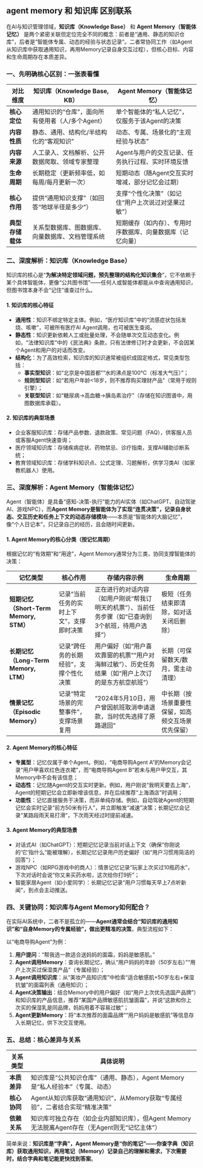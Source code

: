 

## agent memory 和 知识库 区别联系


在AI与知识管理领域，**知识库（Knowledge Base）** 和 **Agent Memory（智能体记忆）** 是两个紧密关联但定位完全不同的概念：前者是“通用、静态的知识仓库”，后者是“智能体专属、动态的经验与状态记录”。二者常协同工作（如Agent从知识库中获取通用知识，再用Memory记录自身交互过程），但核心目标、内容和生命周期存在本质差异。


### 一、先明确核心区别：一张表看懂
| 对比维度         | 知识库（Knowledge Base, KB）                          | Agent Memory（智能体记忆）                          |
|------------------|-------------------------------------------------------|-----------------------------------------------------|
| **核心定位**     | 通用知识的“仓库”，面向所有使用者（人/多个Agent）       | 单个智能体的“私人记忆”，仅服务于该Agent的决策       |
| **内容性质**     | 静态、通用、结构化/半结构化的“客观知识”                | 动态、专属、场景化的“主观经验与状态”                |
| **内容来源**     | 人工录入、文档解析、公开数据爬取、领域专家整理         | Agent与用户的交互记录、任务执行过程、实时环境反馈   |
| **生命周期**     | 长期稳定（更新频率低，如每周/每月更新一次）            | 短期动态（随Agent交互实时增减，部分记忆会过期）     |
| **核心作用**     | 提供“通用知识支撑”（如回答“地球半径是多少”）           | 支撑“个性化决策”（如记住“用户上次说过对坚果过敏”）  |
| **典型存储载体** | 关系型数据库、图数据库、向量数据库、文档管理系统       | 短期缓存（如内存）、专用时序数据库、向量数据库（记忆向量） |


### 二、深度解析：知识库（Knowledge Base）
知识库的核心是“**为解决特定领域问题，预先整理的结构化知识集合**”，它不依赖于某个具体智能体，更像“公共图书馆”——任何人或智能体都能从中查询通用知识，但图书馆本身不会“记住”谁查过什么。

#### 1. 知识库的核心特征
- **通用性**：知识不绑定特定主体。例如，“医疗知识库”中的“流感症状包括发烧、咳嗽”，可被所有医疗AI Agent调用，也可被医生查阅。
- **静态性**：知识更新依赖人工或批量处理，不会随单次交互动态变化。例如，“法律知识库”中的《民法典》条款，只有法律修订时才会更新，不会因某个Agent和用户的对话而改变。
- **结构化**：为了高效检索，知识库的知识通常被组织成固定格式，常见类型包括：
  - **事实型知识**：如“北京是中国首都”“水的沸点是100℃（标准大气压）”；
  - **规则型知识**：如“若用户年龄<18岁，则不推荐购买理财产品”（常用于规则引擎）；
  - **关联型知识**：如“糖尿病→高血糖→胰岛素治疗”（存储在知识图谱中，用图数据库承载）。

#### 2. 知识库的典型场景
- 企业客服知识库：存储产品参数、退款政策、常见问题（FAQ），供客服人员或客服Agent快速查询；
- 医疗领域知识库：存储疾病症状、药物禁忌、诊疗指南，支撑AI辅助诊断系统；
- 教育领域知识库：存储学科知识点、公式定理、习题解析，供学习类AI（如家教机器人）使用。


### 三、深度解析：Agent Memory（智能体记忆）
Agent（智能体）是具备“感知-决策-执行”能力的AI实体（如ChatGPT、自动驾驶AI、游戏NPC），而**Agent Memory是智能体为了实现“连贯决策”，记录自身状态、交互历史和任务上下文的动态存储模块**——本质是“智能体的大脑记忆”，像“个人日记本”，只记录自己的经历，且会随时间更新。

#### 1. Agent Memory的核心分类（按记忆周期）
根据记忆的“有效期”和“用途”，Agent Memory通常分为三类，协同支撑智能体的决策：

| 记忆类型         | 核心作用                          | 存储内容示例                          | 生命周期                |
|------------------|-----------------------------------|---------------------------------------|-------------------------|
| **短期记忆（Short-Term Memory, STM）** | 记录“当前任务的实时上下文”，支撑即时决策 | 正在进行的对话内容（如用户刚说“帮我订明天的机票”）、当前任务步骤（如“已查询到3个航班，待用户选择”） | 极短（任务结束即清除，如对话关闭后删除） |
| **长期记忆（Long-Term Memory, LTM）** | 记录“跨任务的长期经验”，支撑个性化决策 | 用户偏好（如“用户喜欢靠窗的机票”“用户对海鲜过敏”）、历史任务结果（如“用户上次订的是东方航空航班”） | 长期（可保留数天/数月，需主动清理） |
| **情景记忆（Episodic Memory）** | 记录“特定场景的完整事件”，支撑场景复用 | “2024年5月10日，用户曾因航班取消申请退款，当时优先选择了原路退回” | 中长期（按场景重要性保留，如高频交互场景优先保留） |

#### 2. Agent Memory的核心特征
- **专属型**：记忆仅属于单个Agent。例如，“电商导购Agent A”的Memory会记录“用户甲喜欢红色连衣裙”，而“电商导购Agent B”若未与用户甲交互，其Memory中不会有该信息；
- **动态性**：记忆随Agent的交互实时更新。例如，用户刚说“我明天要去上海”，Agent的短期记忆会立即新增该信息，并在后续推荐“上海酒店”时调用；
- **功能性**：记忆直接服务于决策，而非单纯存储。例如，自动驾驶Agent的短期记忆会实时记录“前方50米有行人”，并立即触发“减速”决策；长期记忆会记录“某路段雨天易打滑”，下次雨天经过时提前减速。

#### 3. Agent Memory的典型场景
- 对话式AI（如ChatGPT）：短期记忆记录当前对话上下文（确保“你刚说的‘它’指什么”能被理解），长期记忆记录用户历史偏好（如“用户习惯用简洁的回答”）；
- 游戏NPC（如RPG游戏中的商人）：情景记忆记录“玩家上次买过10瓶药水”，下次对话时会说“你又来买药水啦，这次给你打9折”；
- 智能家居Agent（如小爱同学）：长期记忆记录“用户习惯每天早上7点听新闻”，到点会主动推送。


### 四、关键协同：知识库与Agent Memory如何配合？
在实际AI系统中，二者不是孤立的——**Agent通常会结合“知识库的通用知识”和“自身Memory的专属经验”，做出更精准的决策**，典型流程如下：

以“电商导购Agent”为例：
1. **用户提问**：“帮我选一款适合送妈妈的面霜，妈妈是敏感肌。”
2. **Agent调用Memory**：查询长期记忆，确认“用户妈妈的年龄（50岁左右）”“用户上次买过保湿类产品”（专属经验）；
3. **Agent调用知识库**：从“美妆产品知识库”中检索“适合敏感肌+50岁左右+保湿抗皱”的面霜列表（通用知识）；
4. **Agent决策输出**：结合Memory中的用户偏好（如“用户上次优先选国产品牌”）和知识库的产品信息，推荐“某国产品牌敏感肌抗皱面霜”，并说“这款和你上次买的保湿乳是同品牌，妈妈用着不容易过敏”；
5. **Agent更新Memory**：将“本次推荐的面霜品牌”“用户妈妈是敏感肌”等信息存入长期记忆，供下次交互使用。


### 五、总结：核心差异与关系
| 关系类型         | 具体说明                          |
|------------------|-----------------------------------|
| **本质差异**     | 知识库是“公共知识仓库”（通用、静态），Agent Memory是“私人经验本”（专属、动态） |
| **核心协同**     | Agent从知识库获取“通用知识”，从Memory获取“专属经验”，二者结合实现“精准决策” |
| **依赖关系**     | 知识库可独立存在（如企业内部知识库），但Agent Memory无法脱离Agent存在（无Agent则无“记忆主体”） |

简单来说：**知识库是“字典”，Agent Memory是“你的笔记”——你查字典（知识库）获取通用知识，再用笔记（Memory）记录自己的理解和需求，下次需要时，结合字典和笔记能更快找到答案**。


